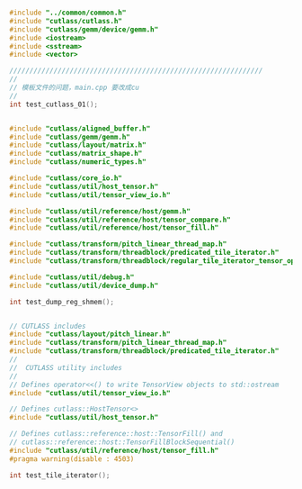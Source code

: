﻿```c++

#include "../common/common.h"
#include "cutlass/cutlass.h"
#include "cutlass/gemm/device/gemm.h"
#include <iostream>
#include <sstream>
#include <vector>

///////////////////////////////////////////////////////////////
//
// 模板文件的问题，main.cpp 要改成cu
//
int test_cutlass_01();


#include "cutlass/aligned_buffer.h"
#include "cutlass/gemm/gemm.h"
#include "cutlass/layout/matrix.h"
#include "cutlass/matrix_shape.h"
#include "cutlass/numeric_types.h"

#include "cutlass/core_io.h"
#include "cutlass/util/host_tensor.h"
#include "cutlass/util/tensor_view_io.h"

#include "cutlass/util/reference/host/gemm.h"
#include "cutlass/util/reference/host/tensor_compare.h"
#include "cutlass/util/reference/host/tensor_fill.h"

#include "cutlass/transform/pitch_linear_thread_map.h"
#include "cutlass/transform/threadblock/predicated_tile_iterator.h"
#include "cutlass/transform/threadblock/regular_tile_iterator_tensor_op.h"

#include "cutlass/util/debug.h"
#include "cutlass/util/device_dump.h"

int test_dump_reg_shmem();


// CUTLASS includes
#include "cutlass/layout/pitch_linear.h"
#include "cutlass/transform/pitch_linear_thread_map.h"
#include "cutlass/transform/threadblock/predicated_tile_iterator.h"
//
//  CUTLASS utility includes
//
// Defines operator<<() to write TensorView objects to std::ostream
#include "cutlass/util/tensor_view_io.h"

// Defines cutlass::HostTensor<>
#include "cutlass/util/host_tensor.h"

// Defines cutlass::reference::host::TensorFill() and
// cutlass::reference::host::TensorFillBlockSequential()
#include "cutlass/util/reference/host/tensor_fill.h"
#pragma warning(disable : 4503)

int test_tile_iterator();
```